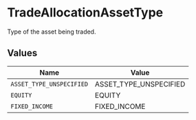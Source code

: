 # TradeAllocationAssetType

Type of the asset being traded.


## Values

| Name                     | Value                    |
| ------------------------ | ------------------------ |
| `ASSET_TYPE_UNSPECIFIED` | ASSET_TYPE_UNSPECIFIED   |
| `EQUITY`                 | EQUITY                   |
| `FIXED_INCOME`           | FIXED_INCOME             |